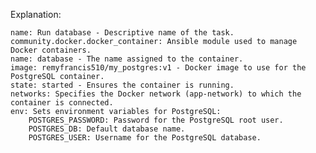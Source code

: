 Explanation:

    name: Run database - Descriptive name of the task.
    community.docker.docker_container: Ansible module used to manage Docker containers.
    name: database - The name assigned to the container.
    image: remyfrancis510/my_postgres:v1 - Docker image to use for the PostgreSQL container.
    state: started - Ensures the container is running.
    networks: Specifies the Docker network (app-network) to which the container is connected.
    env: Sets environment variables for PostgreSQL:
        POSTGRES_PASSWORD: Password for the PostgreSQL root user.
        POSTGRES_DB: Default database name.
        POSTGRES_USER: Username for the PostgreSQL database.